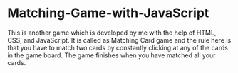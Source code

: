 # Matching-Game-with-JavaScript
This is another game which is developed by me with the help of HTML, CSS, and JavaScript. It is called as Matching Card game and the rule here is that you have to match two cards by constantly clicking at any of the cards in the game board. The game finishes when you have matched all your cards.
